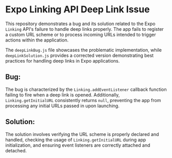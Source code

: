 # Expo Linking API Deep Link Issue

This repository demonstrates a bug and its solution related to the Expo `Linking` API's failure to handle deep links properly.  The app fails to register a custom URL scheme or to process incoming URLs intended to trigger actions within the application.

The `deepLinkBug.js` file showcases the problematic implementation, while `deepLinkSolution.js` provides a corrected version demonstrating best practices for handling deep links in Expo applications.

## Bug:
The bug is characterized by the `Linking.addEventListener` callback function failing to fire when a deep link is opened.  Additionally, `Linking.getInitialURL` consistently returns `null`, preventing the app from processing any initial URLs passed in upon launching.

## Solution:
The solution involves verifying the URL scheme is properly declared and handled, checking the usage of `Linking.getInitialURL` during app initialization, and ensuring event listeners are correctly attached and detached.